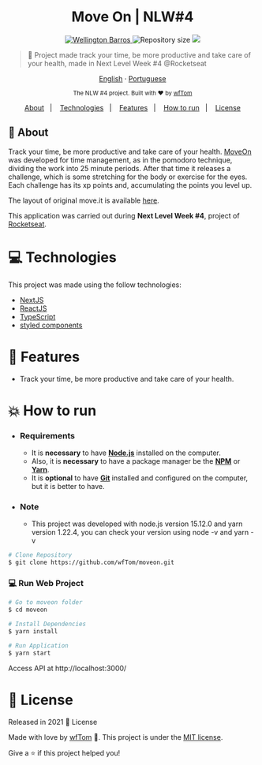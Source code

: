 <h1 align="center">
    Move On | NLW#4
</h1>

<p align="center">
   <a href="https://www.linkedin.com/in/wellington-barros-593ba0137/">
      <img alt="Wellington Barros" src="https://img.shields.io/badge/-Wellington%20Barros-8257E5?style=flat&logo=Linkedin&logoColor=white" />
   </a>
  <img alt="Repository size" src="https://img.shields.io/github/repo-size/wfTom/moveon?color=774DD6">

  <a aria-label="Completed" href="https://nextlevelweek.com/episodios/omnistack/edicao/2">
    <img src="https://img.shields.io/badge/MoveOn-NLW 4.0-8257E5?logo=data:image/png;base64,iVBORw0KGgoAAAANSUhEUgAAABAAAAAQCAMAAAAoLQ9TAAAALVBMVEVHcExxWsF0XMJzXMJxWcFsUsD///9jRrzY0u6Xh9Gsn9n39fyMecy0qd2bjNJWBT0WAAAABHRSTlMA2Do606wF2QAAAGlJREFUGJVdj1cWwCAIBLEsRU3uf9xobDH8+GZwUYi8i6ucJwrxKE+7D0G9Q4vlYqtmCSjndr4CgCgzlyFgfKfKCVO0LrPKjmiqMxGXkJwNnXskqWG+1oSM+BSwD8f29YLNjvx/OQrn+g99oQSoNmt3PgAAAABJRU5ErkJggg=="></img>
  </a>
</p>

> :rocket: Project made track your time, be more productive and take care of your health, made in Next Level Week
> #4 @Rocketseat

<p align="center">
  <a href="README.md">English</a>
  ·
  <a href="README-pt.md">Portuguese</a>
</p>

<div align="center">
  <sub>The NLW #4 project. Built with ❤︎ by
    <a href="https://github.com/wfTom">wfTom</a>
  </sub>
</div>

<p align="center">
  <a href="#bookmark-about">About</a>&nbsp;&nbsp;&nbsp;|&nbsp;&nbsp;&nbsp;
  <a href="#computer-technologies">Technologies</a>&nbsp;&nbsp;&nbsp;|&nbsp;&nbsp;&nbsp;
  <a href="#rocket-features">Features</a>&nbsp;&nbsp;&nbsp;|&nbsp;&nbsp;&nbsp;
  <a href="#construction_worker-how-to-run">How to run</a>&nbsp;&nbsp;&nbsp;|&nbsp;&nbsp;&nbsp;
  <a href="#memo-licença">License</a>
</p>

## :bookmark: About

Track your time, be more productive and take care of your health. <a href="https://moveon-chi.vercel.app/">MoveOn</a> was developed for time management, as in the pomodoro technique, dividing the work into 25 minute periods. After that time it releases a challenge, which is some stretching for the body or exercise for the eyes. Each challenge has its xp points and, accumulating the points you level up.

The layout of original move.it is available <a href="https://www.figma.com/file/ge20pu3ofMOKoliUyKx1Nl/?viewer=1&node-id=">here</a>.

This application was carried out during **Next Level Week #4**, project of
[Rocketseat](https://rocketseat.com.br/).

# :computer: Technologies

This project was made using the follow technologies:

- [NextJS](https://nextjs.org)
- [ReactJS](https://reactjs.org/)
- [TypeScript](https://www.typescriptlang.org/)
- [styled components](https://styled-components.com/)

# :rocket: Features

- Track your time, be more productive and take care of your health.

# :boom: How to run

- ### **Requirements**

  - It is **necessary** to have **[Node.js](https://nodejs.org/en/)** installed
    on the computer.
  - Also, it is **necessary** to have a package manager be the
    **[NPM](https://www.npmjs.com/)** or **[Yarn](https://yarnpkg.com/)**.
  - It is **optional** to have **[Git](https://git-scm.com/)** installed and
    configured on the computer, but it is better to have.

- ### **Note**

  - This project was developed with node.js version 15.12.0 and yarn version 1.22.4, you can check your version using node -v and yarn -v

```bash
# Clone Repository
$ git clone https://github.com/wfTom/moveon.git
```

### 💻 Run Web Project

```bash
# Go to moveon folder
$ cd moveon

# Install Dependencies
$ yarn install

# Run Application
$ yarn start
```

Access API at http://localhost:3000/

# :closed_book: License

Released in 2021 :closed_book: License

Made with love by [wfTom](https://github.com/wfTom) 🚀. This project is under
the [MIT license](./LICENSE).

Give a ⭐️ if this project helped you!
